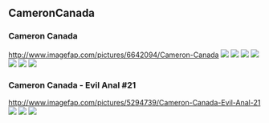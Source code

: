 ## CameronCanada
### Cameron Canada
http://www.imagefap.com/pictures/6642094/Cameron-Canada
![](http://x.imagefapusercontent.com/u/db323299/6642094/2130541494/cameron_canada_cam027BMB_282861078.jpg)
![](http://x.imagefapusercontent.com/u/db323299/6642094/277686832/cameron_canada_cam027BMB_282861079.jpg)
![](http://x.imagefapusercontent.com/u/db323299/6642094/147728193/cameron_canada_cam027BMB_282861125.jpg)
![](http://x.imagefapusercontent.com/u/db323299/6642094/810466126/cameron_canada_cam027BMB_282861126.jpg)
![](http://x.imagefapusercontent.com/u/db323299/6642094/1098307616/cameron_canada_cam027BMB_282861134.jpg)
![](http://x.imagefapusercontent.com/u/db323299/6642094/1571551325/cameron_canada_cam027BMB_282861135.jpg)
![](http://x.imagefapusercontent.com/u/db323299/6642094/1003293216/cameron_canada_cam027BMB_282861136.jpg)
### Cameron Canada - Evil Anal #21
http://www.imagefap.com/pictures/5294739/Cameron-Canada-Evil-Anal-21
![](http://x.imagefapusercontent.com/u/mnb85/5294739/2114295045/Cameron_Canada_-_Evil_Anal_21_003.jpg)
![](http://x.imagefapusercontent.com/u/mnb85/5294739/474925357/Cameron_Canada_-_Evil_Anal_21_014.jpg)
![](http://x.imagefapusercontent.com/u/mnb85/5294739/1635659584/Cameron_Canada_-_Evil_Anal_21_024.jpg)
